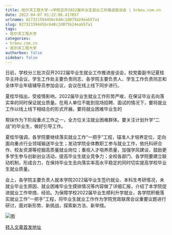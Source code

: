 ```yaml
---
title: 哈尔滨工程大学->学校召开2022届毕业生就业工作推进座谈会 | hrbeu.com.cn
date: 2022-04-07 01:22:06.417857
urlname: 82732159445bc648c2d075b24eab57a1
slug: 82732159445bc648c2d075b24eab57a1
tags: 
- 哈尔滨工程大学
categories:
- hrbeu.com.cn
- 哈尔滨工程大学
authorbox: false
sidebar: false
---
```

日前，学校分三批次召开2022届毕业生就业工作推进座谈会，校党委副书记夏桂华主持会议，学生工作处主要负责同志、各学院主要负责人、学生工作负责同志和全体毕业年级辅导员参加会议，会议在线上线下同步进行。

夏桂华指出，受疫情影响，2022届毕业生就业工作形势严峻，在保证毕业去向落实率的同时保证就业质量。在用人单位不能到现场招聘、面试的情况下，要将就业工作以线上线下相结合的形式开展。要将就业困难毕业生的
<!--more-->
帮扶作为下阶段重点工作之一，全方位关注就业困难群体。要关注计划升学“二战”的毕业生，做好引导工作。

夏桂华强调，各学院要继续落实就业工作“一把手”工程，锚准人才培养定位，定向面向重点行业领域输送毕业生；发动学院全体教职工参与就业工作，依托科研合作、校友资源等挖掘高质量就业岗位；重视人才培养质量，加强学风建设，鼓励更多学生参与创新创业活动，提高毕业生就业竞争力；全校各部门、各学院要建立联动机制，形成合力，在保持毕业生去向落实率高水平稳定的同时切实提高学校毕业生就业质量。

会上，各学院主要负责人就本学院2022届毕业生签约就业、本科生考研情况，未就业毕业生原因、就业困难毕业生摸排情况等内容做了详细汇报，介绍了本学院促进就业工作举措、经验。为保障学校2022届毕业生顺利升学就业，各学院积极落实就业工作“一把手”工程，将毕业生就业工作作为学院党政联席会议重要议题进行研讨，面对新形势、新挑战，探索新方法、新举措。

![图](http://gongxue.cn/__local/6/52/47/B8B621EAFF5D14FEACB0AB220CB_BE3CD6B8_244F0.jpg)

[转入文章首发地址](http://gongxue.cn/info/1141/70198.htm)
